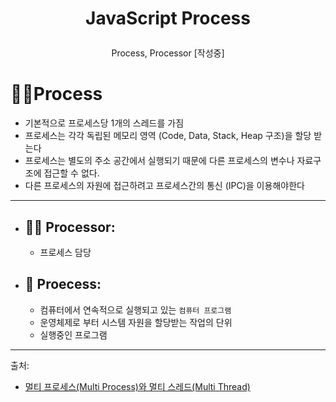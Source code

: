 # <p align="center">  JavaScript Process
<p align="center">  Process, Processor [작성중]

# 👩‍🍳Process
- 기본적으로 프로세스당 1개의 스레드를 가짐
- 프로세스는 각각 독립된 메모리 영역 (Code, Data, Stack, Heap 구조)을 할당 받는다
- 프로세스는 별도의 주소 공간에서 실행되기 때문에 다른 프로세스의 변수나 자료구조에 접근할 수 없다.
- 다른 프로세스의 자원에 접근하려고 프로세스간의 통신 (IPC)을 이용해야한다 
---

- ## 👩‍🍳 Processor:
    - 프로세스 담당
- ## 🍳 Proecess: 
    - 컴퓨터에서 연속적으로 실행되고 있는 `컴퓨터 프로그램`
    - 운영체제로 부터 시스템 자원을 할당받는 작업의 단위 
    - 실행중인 프로그램  

---

출처: 

- [멀티 프로세스(Multi Process)와 멀티 스레드(Multi Thread)](https://wooody92.github.io/os/%EB%A9%80%ED%8B%B0-%ED%94%84%EB%A1%9C%EC%84%B8%EC%8A%A4%EC%99%80-%EB%A9%80%ED%8B%B0-%EC%8A%A4%EB%A0%88%EB%93%9C/)
